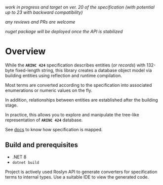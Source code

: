 *work in progress and target on ver. 20 of the specification (with potential up to 23 with backward compatibility)*

*any reviews and PRs are welcome*

*nuget package will be deployed once the API is stabilized*

# Overview

While the **`ARINC 424`** specification describes entities (*or records*) with 132-byte fixed-length string, this library creates
a database object model via building entities using reflection and runtime compilation.

Most terms are converted according to the specification into associated enumerations or numeric values ​​on the fly.

In addition, relationships between entities are established after the building stage.

In practice, this allows you to explore and manipulate the tree-like representation of **`ARINC 424`** database.

See [docs](https://malstraem.github.io/arinc424.net) to know how specification is mapped.

## Build and prerequisites

- .NET 8
- `dotnet build`

Project is actively used Roslyn API to generate converters for specification terms to internal types.
Use a suitable IDE to view the generated code.
